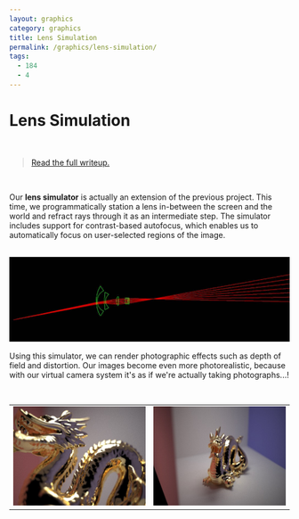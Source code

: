 ```yaml
---
layout: graphics
category: graphics
title: Lens Simulation
permalink: /graphics/lens-simulation/
tags:
  - 184
  - 4
---
```


# Lens Simulation

<br />

> [Read the full writeup.](/graphics/1844)

<br />

Our **lens simulator** is actually an extension of the previous project. This time, we programmatically station a lens in-between the screen and the world and refract rays through it as an intermediate step. The simulator includes support for contrast-based autofocus, which enables us to automatically focus on user-selected regions of the image.

<br />

<img src="/images/lens4b.jpg" data-action="zoom" />

<br />

Using this simulator, we can render photographic effects such as depth of field and distortion. Our images become even more photorealistic, because with our virtual camera system it's as if we're actually taking photographs...!

<br />

<table><tr>
    <td style="text-align: center" width="50%">
        <img src="/images/dragon2.jpg" data-action="zoom" />
    </td>
    <td style="text-align: center" width="50%">
        <img src="/images/dragon_l1.jpg" data-action="zoom" />
    </td>
</tr></table>
